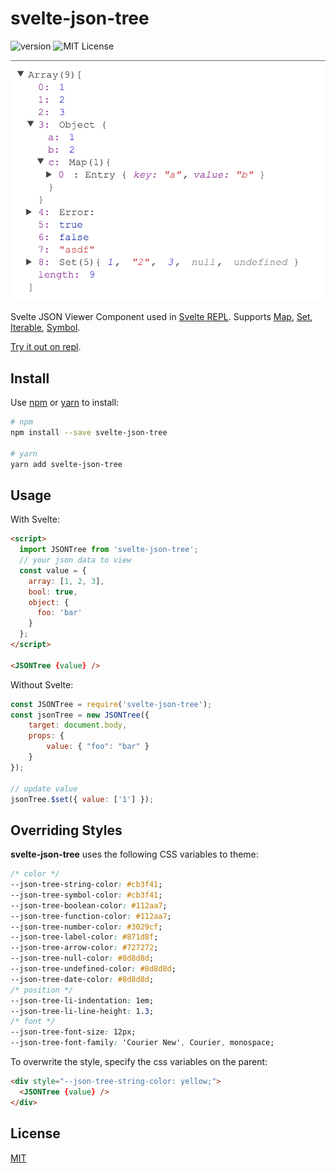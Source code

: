 # svelte-json-tree

![version](https://img.shields.io/npm/v/svelte-json-tree?style=flat-square) ![MIT License](https://img.shields.io/npm/l/svelte-json-tree?style=flat-square)

![svelte-json-tree](./images/screenshot.png)

Svelte JSON Viewer Component used in [Svelte REPL](https://svelte.dev/repl). Supports [Map](https://developer.mozilla.org/en-US/docs/Web/JavaScript/Reference/Global_Objects/Map), [Set](https://developer.mozilla.org/en-US/docs/Web/JavaScript/Reference/Global_Objects/Set), [Iterable](https://developer.mozilla.org/en-US/docs/Web/JavaScript/Reference/Iteration_protocols#iterable), [Symbol](https://developer.mozilla.org/en-US/docs/Glossary/Symbol).

[Try it out on repl](https://svelte.dev/repl/89867bd1acaa48b4b29e29d1fdfa1ddf?version=3.14.1).

## Install

Use [npm](https://www.npmjs.com/) or [yarn](https://yarnpkg.com/lang/en) to install:

```sh
# npm
npm install --save svelte-json-tree

# yarn
yarn add svelte-json-tree
```

## Usage

With Svelte:

```html
<script>
  import JSONTree from 'svelte-json-tree';
  // your json data to view
  const value = {
    array: [1, 2, 3],
    bool: true,
    object: {
      foo: 'bar'
    }
  };
</script>

<JSONTree {value} />
```

Without Svelte:

```js
const JSONTree = require('svelte-json-tree');
const jsonTree = new JSONTree({
	target: document.body,
	props: {
		value: { "foo": "bar" }
	}
});

// update value
jsonTree.$set({ value: ['1'] });
```

## Overriding Styles

**svelte-json-tree** uses the following CSS variables to theme:

```css
/* color */
--json-tree-string-color: #cb3f41;
--json-tree-symbol-color: #cb3f41;
--json-tree-boolean-color: #112aa7;
--json-tree-function-color: #112aa7;
--json-tree-number-color: #3029cf;
--json-tree-label-color: #871d8f;
--json-tree-arrow-color: #727272;
--json-tree-null-color: #8d8d8d;
--json-tree-undefined-color: #8d8d8d;
--json-tree-date-color: #8d8d8d;
/* position */
--json-tree-li-indentation: 1em;
--json-tree-li-line-height: 1.3;
/* font */
--json-tree-font-size: 12px;
--json-tree-font-family: 'Courier New', Courier, monospace;
```

To overwrite the style, specify the css variables on the parent:

```html
<div style="--json-tree-string-color: yellow;">
  <JSONTree {value} />
</div>
```

## License

[MIT](https://github.com/tanhauhau/svelte-json-tree/blob/master/LICENSE)